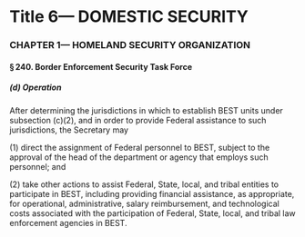 
# Title 6— DOMESTIC SECURITY
### CHAPTER 1— HOMELAND SECURITY ORGANIZATION
#### § 240. Border Enforcement Security Task Force
##### (d) Operation

After determining the jurisdictions in which to establish BEST units under subsection (c)(2), and in order to provide Federal assistance to such jurisdictions, the Secretary may

(1) direct the assignment of Federal personnel to BEST, subject to the approval of the head of the department or agency that employs such personnel; and

(2) take other actions to assist Federal, State, local, and tribal entities to participate in BEST, including providing financial assistance, as appropriate, for operational, administrative, salary reimbursement, and technological costs associated with the participation of Federal, State, local, and tribal law enforcement agencies in BEST.
